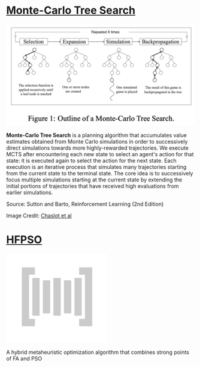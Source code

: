 # [Monte-Carlo Tree Search](https://paperswithcode.com/method/monte-carlo-tree-search)
![](./img/Screen_Shot_2020-06-29_at_9.36.32_PM_Vc3hZmF.png)

**Monte-Carlo Tree Search** is a planning algorithm that accumulates value estimates obtained from Monte Carlo simulations in order to successively direct simulations towards more highly-rewarded trajectories. We execute MCTS after encountering each new state to select an agent's action for that state: it is executed again to select the action for the next state. Each execution is an iterative process that simulates many trajectories starting from the current state to the terminal state. The core idea is to successively focus multiple simulations starting at the current state by extending the initial portions of trajectories that have received high evaluations from earlier simulations.

Source: Sutton and Barto, Reinforcement Learning (2nd Edition)

Image Credit: [Chaslot et al](https://www.aaai.org/Papers/AIIDE/2008/AIIDE08-036.pdf)

# [HFPSO](https://paperswithcode.com/method/hfpso)
![](./img/default.gif)

A hybrid metaheuristic optimization algorithm that combines strong points of FA and PSO

